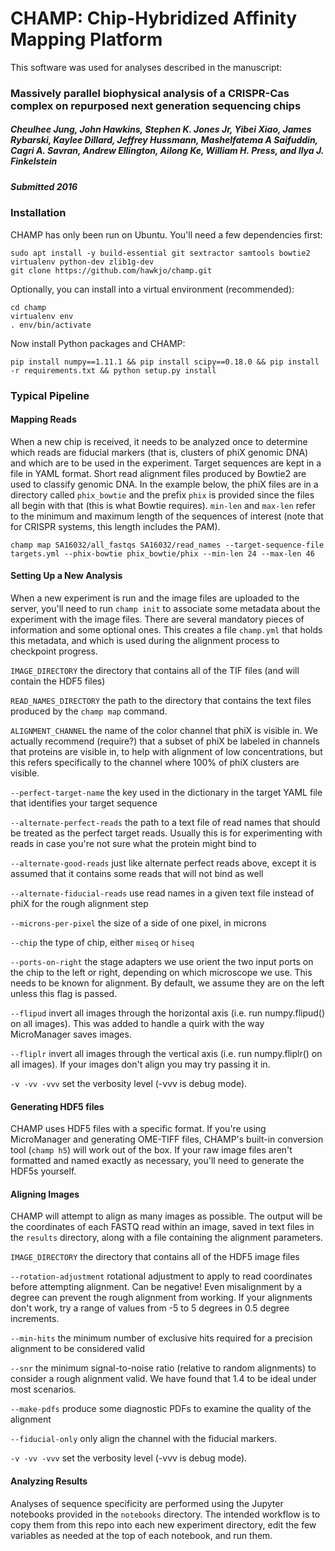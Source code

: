 # CHAMP: Chip-Hybridized Affinity Mapping Platform

This software was used for analyses described in the manuscript:

### Massively parallel biophysical analysis of a CRISPR-Cas complex on repurposed next generation sequencing chips
##### Cheulhee Jung, John Hawkins, Stephen K. Jones Jr, Yibei Xiao, James Rybarski, Kaylee Dillard, Jeffrey Hussmann, Mashelfatema A Saifuddin, Cagri A. Savran,  Andrew Ellington, Ailong Ke, William H. Press, and Ilya J. Finkelstein
##### Submitted 2016


### Installation

CHAMP has only been run on Ubuntu. You'll need a few dependencies first:

```
sudo apt install -y build-essential git sextractor samtools bowtie2 virtualenv python-dev zlib1g-dev
git clone https://github.com/hawkjo/champ.git
```

Optionally, you can install into a virtual environment (recommended):

```
cd champ
virtualenv env
. env/bin/activate
```

Now install Python packages and CHAMP:

```
pip install numpy==1.11.1 && pip install scipy==0.18.0 && pip install -r requirements.txt && python setup.py install

```

### Typical Pipeline

#### Mapping Reads

When a new chip is received, it needs to be analyzed once to determine which reads are fiducial markers (that is,
clusters of phiX genomic DNA) and which are to be used in the experiment. Target sequences are kept in a file in 
YAML format. Short read alignment files produced by Bowtie2 are used to classify genomic DNA. In the example below,
the phiX files are in a directory called `phix_bowtie` and the prefix `phix` is provided since the files all begin with
that (this is what Bowtie requires). `min-len` and `max-len` refer to the minimum and maximum length of the sequences
of interest (note that for CRISPR systems, this length includes the PAM).

`champ map SA16032/all_fastqs SA16032/read_names --target-sequence-file targets.yml --phix-bowtie phix_bowtie/phix --min-len 24 --max-len 46`

#### Setting Up a New Analysis

When a new experiment is run and the image files are uploaded to the server, you'll need to run `champ init` to
associate some metadata about the experiment with the image files. There are several mandatory pieces of information and
 some optional ones. This creates a file `champ.yml` that holds this metadata, and which is used during the alignment process
 to checkpoint progress.

`IMAGE_DIRECTORY` the directory that contains all of the TIF files (and will contain the HDF5 files)

`READ_NAMES_DIRECTORY` the path to the directory that contains the text files produced by the `champ map` command.

`ALIGNMENT_CHANNEL` the name of the color channel that phiX is visible in. We actually recommend (require?) that a
subset of phiX be labeled in channels that proteins are visible in, to help with alignment of low concentrations, but
this refers specifically to the channel where 100% of phiX clusters are visible.

`--perfect-target-name` the key used in the dictionary in the target YAML file that identifies your target sequence

`--alternate-perfect-reads` the path to a text file of read names that should be treated as the perfect target reads. Usually this is for experimenting with reads in case you're not sure what the protein might bind to

`--alternate-good-reads` just like alternate perfect reads above, except it is assumed that it contains some reads that will not bind as well

`--alternate-fiducial-reads` use read names in a given text file instead of phiX for the rough alignment step

`--microns-per-pixel` the size of a side of one pixel, in microns

`--chip` the type of chip, either `miseq` or `hiseq`

`--ports-on-right` the stage adapters we use orient the two input ports on the chip to the left or right, depending on
which microscope we use. This needs to be known for alignment. By default, we assume they are on the left unless this
flag is passed.

`--flipud` invert all images through the horizontal axis (i.e. run numpy.flipud() on all images). This was added to handle
a quirk with the way MicroManager saves images.

`--fliplr` invert all images through the vertical axis (i.e. run numpy.fliplr() on all images). If your images don't 
align you may try passing it in.

`-v -vv -vvv` set the verbosity level (-vvv is debug mode).

#### Generating HDF5 files

CHAMP uses HDF5 files with a specific format. If you're using MicroManager and generating OME-TIFF files, CHAMP's
built-in conversion tool (`champ h5`) will work out of the box. If your raw image files aren't formatted and named 
exactly as necessary, you'll need to generate the HDF5s yourself.

#### Aligning Images

CHAMP will attempt to align as many images as possible. The output will be the coordinates of each FASTQ read within 
an image, saved in text files in the `results` directory, along with a file containing the alignment parameters.

`IMAGE_DIRECTORY` the directory that contains all of the HDF5 image files

`--rotation-adjustment` rotational adjustment to apply to read coordinates before attempting alignment. Can be negative!
Even misalignment by a degree can prevent the rough alignment from working. If your alignments don't work, try a range 
of values from -5 to 5 degrees in 0.5 degree increments.

`--min-hits` the minimum number of exclusive hits required for a precision alignment to be considered valid

`--snr` the minimum signal-to-noise ratio (relative to random alignments) to consider a rough alignment valid. We have
found that 1.4 to be ideal under most scenarios.

`--make-pdfs` produce some diagnostic PDFs to examine the quality of the alignment

`--fiducial-only` only align the channel with the fiducial markers. 

`-v -vv -vvv` set the verbosity level (-vvv is debug mode).

#### Analyzing Results

Analyses of sequence specificity are performed using the Jupyter notebooks provided in the `notebooks` directory. The 
intended workflow is to copy them from this repo into each new experiment directory, edit the few variables as needed
at the top of each notebook, and run them.

